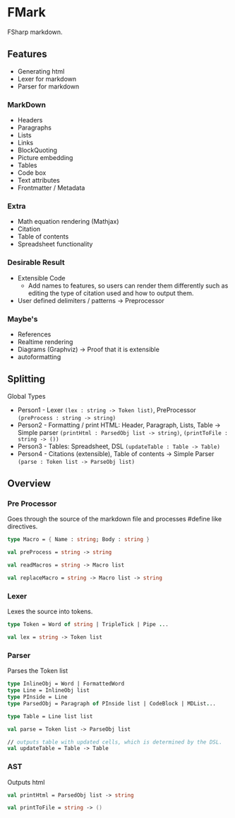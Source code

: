 # FMark
FSharp markdown.

## Features

- Generating html
- Lexer for markdown
- Parser for markdown

### MarkDown

- Headers
- Paragraphs
- Lists
- Links
- BlockQuoting
- Picture embedding
- Tables
- Code box
- Text attributes
- Frontmatter / Metadata

### Extra

- Math equation rendering (Mathjax)
- Citation
- Table of contents
- Spreadsheet functionality

### Desirable Result
- Extensible Code
    - Add names to features, so users can render them differently
      such as editing the type of citation used and how to output them.
- User defined delimiters / patterns -> Preprocessor

### Maybe's

- References
- Realtime rendering
- Diagrams (Graphviz) -> Proof that it is extensible
- autoformatting

## Splitting

Global Types

- Person1 - Lexer `(lex : string -> Token list)`, PreProcessor `(preProcess : string -> string)`
- Person2 - Formatting / print HTML: Header, Paragraph, Lists, Table -> 
Simple parser `(printHtml : ParsedObj list -> string)`, `(printToFile : string -> ())`
- Person3 - Tables: Spreadsheet, DSL `(updateTable : Table -> Table)`
- Person4 - Citations (extensible), Table of contents -> Simple Parser `(parse : Token list -> ParseObj list)`

## Overview

### Pre Processor

Goes through the source of the markdown file and processes #define like directives.

```fsharp
type Macro = { Name : string; Body : string }

val preProcess = string -> string

val readMacros = string -> Macro list

val replaceMacro = string -> Macro list -> string
```

### Lexer

Lexes the source into tokens.

```fsharp
type Token = Word of string | TripleTick | Pipe ...

val lex = string -> Token list
```

### Parser

Parses the Token list

```fsharp
type InlineObj = Word | FormattedWord
type Line = InlineObj list
type PInside = Line
type ParsedObj = Paragraph of PInside list | CodeBlock | MDList...

type Table = Line list list

val parse = Token list -> ParseObj list

// outputs table with updated cells, which is determined by the DSL.
val updateTable = Table -> Table
```

### AST

Outputs html

```fsharp
val printHtml = ParsedObj list -> string

val printToFile = string -> ()
```
